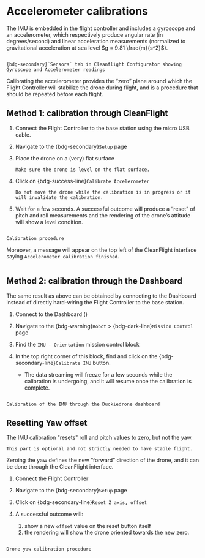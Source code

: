 # Accelerometer calibrations

The IMU is embedded in the flight controller and includes a gyroscope and an accelerometer, which respectively produce angular rate (in degrees/second) and linear acceleration measurements (normalized to gravitational acceleration at sea level $g = 9.81 \frac{m}{s^2}$).

```{figure} ./_images/calibrations/sensors-readings-page.png

{bdg-secondary}`Sensors` tab in Cleanflight Configurator showing Gyroscope and Accelerometer readings
```

Calibrating the accelerometer provides the “zero” plane around which the Flight Controller will stabilize the drone during flight, and is a procedure that should be repeated before each flight.

## Method 1: calibration through CleanFlight

1.  Connect the Flight Controller to the base station using the micro USB cable.
    
2.  Navigate to the {bdg-secondary}`Setup` page
    
3.  Place the drone on a (very) flat surface
    
    ```{attention}
    Make sure the drone is level on the flat surface.
    ```
        
4.  Click on {bdg-success-line}`Calibrate Accelerometer`
    
    ```{warning}
    Do not move the drone while the calibration is in progress or it will invalidate the calibration.
    ```
        
5.  Wait for a few seconds. A successful outcome will produce a “reset” of pitch and roll measurements and the rendering of the drone’s attitude will show a level condition. 
    

```{figure} ./_images/calibrations/drone-IMU-calibration.gif

Calibration procedure
```

Moreover, a message will appear on the top left of the CleanFlight interface saying `Accelerometer calibration finished`.

```{image} ./_images/calibrations/msg_calibration_finished.png
```

## Method 2: calibration through the Dashboard

  
The same result as above can be obtained by connecting to the Dashboard instead of directly hard-wiring the Flight Controller to the base station.  

1.  Connect to the Dashboard ([](first-connection))
    
2.  Navigate to the {bdg-warning}`Robot` > {bdg-dark-line}`Mission Control` page
    
3.  Find the `IMU - Orientation` mission control block
    
4.  In the top right corner of this block, find and click on the {bdg-secondary-line}`Calibrate IMU` button.
    
    * The data streaming will freeze for a few seconds while the calibration is undergoing, and it will resume once the calibration is complete.
        
```{figure} ./_images/calibrations/drone-IMU-calibration-dashboard.gif

Calibration of the IMU through the Duckiedrone dashboard
```

## Resetting Yaw offset
The IMU calibration "resets" roll and pitch values to zero, but not the yaw.

```{note}
This part is optional and not strictly needed to have stable flight.
```

Zeroing the yaw defines the new “forward” direction of the drone, and it can be done through the CleanFlight interface.

1.  Connect the Flight Controller
    
2.  Navigate to the {bdg-secondary}`Setup` page
    
3.  Click on {bdg-secondary-line}`Reset Z axis, offset`
    
4.  A successful outcome will:
    1. show a new `offset` value on the reset button itself
    2. the rendering will show the drone oriented towards the new zero.
    
```{figure} ./_images/calibrations/drone-YAW-calibration.gif

Drone yaw calibration procedure
```